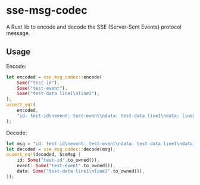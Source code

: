 # sse-msg-codec

A Rust lib to encode and decode the SSE (Server-Sent Events) protocol message.

## Usage

Encode:

```Rust
let encoded = sse_msg_codec::encode(
    Some("test-id"), 
    Some("test-event"), 
    Some("test-data line1\nline2"),
);
assert_eq!(
    encoded, 
    "id: test-id\nevent: test-event\ndata: test-data line1\ndata: line2\n\n".to_owned(),
);
```

Decode: 

```Rust
let msg = "id: test-id\nevent: test-event\ndata: test-data line1\ndata: line2\n\n";
let decoded = sse_msg_codec::decode(msg);
assert_eq!(decoded, SseMsg {
    id: Some("test-id".to_owned()),
    event: Some("test-event".to_owned()),
    data: Some("test-data line1\nline2".to_owned()),
});
```
